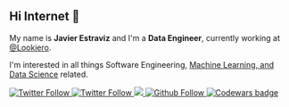 ## Hi Internet 🖖

My name is **Javier Estraviz** and I'm a **Data Engineer**, currently working at [@Lookiero](https://lookiero.com/). 

I'm interested in all things Software Engineering, [Machine Learning, and Data Science](https://github.com/estraviz/data-science-roadmap) related.

<div>
  <a class="header-badge" target="_blank" href="https://thedataisflat.com/">
      <img alt="Twitter Follow" src="https://img.shields.io/badge/--website?label=Blog:%20thedataisflat.com&logo=awesome-lists&style=social&logoColor=2257ea">
  </a>
  <a class="header-badge" target="_blank" href="https://twitter.com/estraviz">
      <img alt="Twitter Follow" src="https://img.shields.io/twitter/follow/estraviz?style=social">
  </a>
  <a class="header-badge" target="_blank" href="https://www.linkedin.com/in/javierestraviz/">
      <img src="https://img.shields.io/badge/style--5eba00.svg?label=LinkedIn&logo=linkedin&style=social">
  </a>
  <a class="header-badge" target="_blank" href="https://github.com/estraviz">
      <img alt="Github Follow" src="https://img.shields.io/github/followers/estraviz?label=follow&style=social">
  </a>
  <a class="header-badge" target="_blank" href="https://www.codewars.com/users/estraviz">
      <img alt="Codewars badge" src="https://www.codewars.com/users/estraviz/badges/micro">
  </a>
</div>
